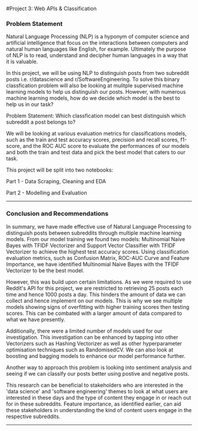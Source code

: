 #Project 3: Web APIs & Classification

### Problem Statement

Natural Language Processing (NLP) is a hyponym of computer science and artificial intelligence that focus on the interactions between computers and natural human languages like English, for example. Ultimately the purpose of NLP is to read, understand and decipher human languages in a way that it is valuable.

In this project, we will be using NLP to distinguish posts from two subreddit posts i.e. r/datascience and r/SoftwareEngineering. To solve this binary classfication problem will also be looking at mulitple supervised machine learning models to help us distinguish our posts. However, with numerous machine learning models, how do we decide which model is the best to help us in our task?

Problem Statement: Which classfication model can best distinguish which subreddit a post belongs to?

We will be looking at various evaluation metrics for classifications models, such as the train and test accuracy scores, precision and recall scores, f1-score, and the ROC AUC score to evaluate the performances of our models and both the train and test data and pick the best model that caters to our task.

This project will be split into two notebooks:

Part 1 - Data Scraping, Cleaning and EDA

Part 2 - Modelling and Evaluation

---

### Conclusion and Recommendations

In summary, we have made effective use of Natural Language Processing to distinguish posts between subreddits through multiple machine learning models. From our model training we found two models:  Multinomial Naive Bayes with TFIDF Vectorizer and Support Vector Classifier with TFIDF Vectorizer to achieve the highest test accuracy scores. Using classification evaluation metrics, such as Confusion Matrix, ROC-AUC Curve and Feature Importance, we have identified Multinomial Naive Bayes with the TFIDF Vectorizer to be the best model.

However, this was build upon certain limitations. As we were required to use Reddit's API for this project, we are restricted to retrieving 25 posts each time and hence 1000 posts a day. This hinders the amount of data we can collect and hence implement on our models. This is why we see multiple models showing signs of overfitting with higher training scores then testing scores. This can be combated with a larger amount of data compared to what we have presently.

Additionally, there were a limited number of models used for our investigation. This investigation can be enhanced by tapping into other Vectorizers such as Hashing Vectorizer as well as other hyperparameter optimisation techniques such as RandomisedCV. We can also look at boosting and bagging models to enhance our model performance further.

Another way to approach this problem is looking into sentiment analysis and seeing if we can classify our posts better using postive and negative posts.


This research can be beneficial to stakeholders who are interested in the 'data science' and 'software engineering' themes to look at what users are interested in these days and the type of content they engage in or reach out for in these subreddits. Feature importance, as identified earlier, can aid these stakeholders in understanding the kind of content users engage in the respective subreddits.

---


